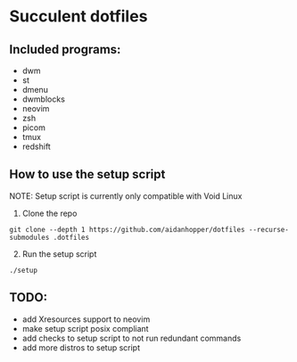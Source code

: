 # Succulent dotfiles

## Included programs:

- dwm
- st
- dmenu
- dwmblocks
- neovim
- zsh
- picom
- tmux
- redshift

## How to use the setup script

NOTE: Setup script is currently only compatible with Void Linux

1. Clone the repo
```shell
git clone --depth 1 https://github.com/aidanhopper/dotfiles --recurse-submodules .dotfiles
```
2. Run the setup script
```shell
./setup
```

## TODO: 
- add Xresources support to neovim
- make setup script posix compliant
- add checks to setup script to not run redundant commands
- add more distros to setup script
